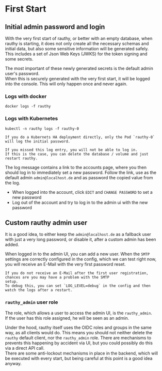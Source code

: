 # First Start

## Initial admin password and login

With the very first start of rauthy, or better with an empty database, when rauthy is starting, it does not only
create all the necessary schemas and initial data, but also some sensitive information will be generated safely.
This includes a set of Json Web Keys (JWKS) for the token signing and some secrets.

The most important of these newly generated secrets is the default admin user's password.  
When this is securely generated with the very first start, it will be logged into the console. This will only
happen once and never again.

### Logs with docker

```
docker logs -f rauthy
```

### Logs with Kubernetes

```
kubectl -n rauthy logs -f rauthy-0
```

```admonish note
If you do a Kubernets HA deployment directly, only the Pod `rauthy-0` will log the initial password.
```

```admonish note
If you missed this log entry, you will not be able to log in.  
If this is the case, you can delete the database / volume and just restart rauthy.
```

The log message contains a link to the accounts page, where you then should log in to immediately set a new password.
Follow the link, use as the default admin `admin@localhost.de` and as password the copied value from the log.

- When logged into the account, click `EDIT` and `CHANGE PASSWORD` to set a new password
- Log out of the account and try to log in to the admin ui with the new password

## Custom rauthy admin user

It is a good idea, to either keep the `admin@localhost.de` as a fallback user with just a very long password, or
disable it, after a custom admin has been added.

When logged in to the admin UI, you can add a new user. When the `SMTP` settings are correctly configured in the config,
which we can test right now, you will receive an E-Mail with the very first password reset.

```admonish note
If you do not receive an E-Mail after the first user registration, chances are you may have a problem with the SMTP
setup.  
To debug this, you can set `LOG_LEVEL=debug` in the config and then watch the logs after a restart.
```

### `rauthy_admin` user role

The role, which allows a user to access the admin UI, is the `rauthy_admin`.  
If the user has this role assigned, he will be seen as an admin.  

Under the hood, rauthy itself uses the OIDC roles and groups in the same way, as all clients would do. This means you
should not neither delete the `rauthy` default client, nor the `rauthy_admin` role. There are mechanisms to prevents
this happening by accident via UI, but you could possibly do this via a direct API call.  
There are some anti-lockout mechanisms in place in the backend, which will be executed with every start, but being
careful at this point is a good idea anyway.
